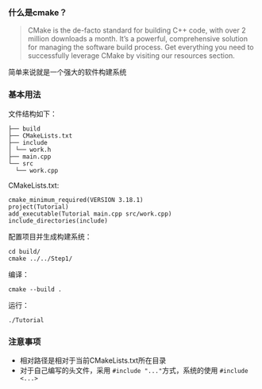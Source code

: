 ### 什么是cmake？

> CMake is the de-facto standard for building C++ code, with over 2 million downloads a month. It’s a powerful, comprehensive solution for managing the software build process. Get everything you need to successfully leverage CMake by visiting our resources section.

简单来说就是一个强大的软件构建系统
### 基本用法

文件结构如下：
~~~
├── build
├── CMakeLists.txt
├── include
│ └── work.h
├── main.cpp
└── src
  └── work.cpp
~~~
CMakeLists.txt:
~~~
cmake_minimum_required(VERSION 3.18.1)
project(Tutorial)
add_executable(Tutorial main.cpp src/work.cpp)
include_directories(include)
~~~

配置项目并生成构建系统：
~~~
cd build/
cmake ../../Step1/
~~~

编译：
~~~
cmake --build .
~~~

运行：
~~~
./Tutorial
~~~

### 注意事项
- 相对路径是相对于当前CMakeLists.txt所在目录
- 对于自己编写的头文件，采用 `#include "..."`方式，系统的使用 `#include <...>`

